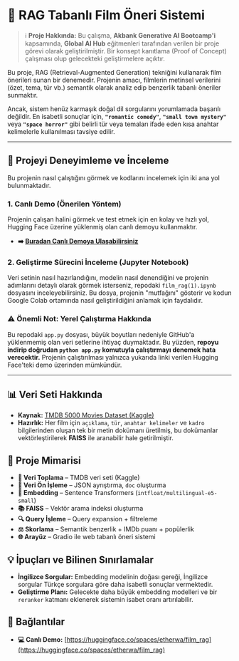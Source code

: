 # 🎥 RAG Tabanlı Film Öneri Sistemi

> ℹ️ **Proje Hakkında:** Bu çalışma, **Akbank Generative AI Bootcamp'i** kapsamında, **Global AI Hub** eğitmenleri tarafından verilen bir proje görevi olarak geliştirilmiştir. Bir konsept kanıtlama (Proof of Concept) çalışması olup gelecekteki geliştirmelere açıktır.

Bu proje, RAG (Retrieval-Augmented Generation) tekniğini kullanarak film önerileri sunan bir denemedir. Projenin amacı, filmlerin metinsel verilerini (özet, tema, tür vb.) semantik olarak analiz edip benzerlik tabanlı öneriler sunmaktır.

Ancak, sistem henüz karmaşık doğal dil sorgularını yorumlamada başarılı değildir. En isabetli sonuçlar için, **`"romantic comedy"`**, **`"small town mystery"`** veya **`"space horror"`** gibi belirli tür veya temaları ifade eden kısa anahtar kelimelerle kullanılması tavsiye edilir.

---

## 🚀 Projeyi Deneyimleme ve İnceleme

Bu projenin nasıl çalıştığını görmek ve kodlarını incelemek için iki ana yol bulunmaktadır.

### 1. Canlı Demo (Önerilen Yöntem)
Projenin çalışan halini görmek ve test etmek için en kolay ve hızlı yol, Hugging Face üzerine yüklenmiş olan canlı demoyu kullanmaktır.

- **➡️ [Buradan Canlı Demoya Ulaşabilirsiniz](https://huggingface.co/spaces/etherwa/film_rag)**

### 2. Geliştirme Sürecini İnceleme (Jupyter Notebook)
Veri setinin nasıl hazırlandığını, modelin nasıl denendiğini ve projenin adımlarını detaylı olarak görmek isterseniz, repodaki `film_rag(1).ipynb` dosyasını inceleyebilirsiniz. Bu dosya, projenin "mutfağını" gösterir ve kodun Google Colab ortamında nasıl geliştirildiğini anlamak için faydalıdır.

### ⚠️ Önemli Not: Yerel Çalıştırma Hakkında
Bu repodaki `app.py` dosyası, büyük boyutları nedeniyle GitHub'a yüklenmemiş olan veri setlerine ihtiyaç duymaktadır. Bu yüzden, **repoyu indirip doğrudan `python app.py` komutuyla çalıştırmayı denemek hata verecektir.** Projenin çalıştırılması yalnızca yukarıda linki verilen Hugging Face'teki demo üzerinden mümkündür.

---

## 📊 Veri Seti Hakkında

- **Kaynak:** [TMDB 5000 Movies Dataset (Kaggle)](https://www.kaggle.com/datasets/tmdb/tmdb-movie-metadata)
- **Hazırlık:** Her film için `açıklama`, `tür`, `anahtar kelimeler` ve `kadro` bilgilerinden oluşan tek bir metin dokümanı üretilmiş, bu dokümanlar vektörleştirilerek **FAISS** ile aranabilir hale getirilmiştir.


## 🧠 Proje Mimarisi

* **📁 Veri Toplama** – TMDB veri seti (Kaggle)
* **🧹 Veri Ön İşleme** – JSON ayrıştırma, `doc` oluşturma
* **🧠 Embedding** – Sentence Transformers (`intfloat/multilingual-e5-small`)
* **📚 FAISS** – Vektör arama indeksi oluşturma
* **🔍 Query İşleme** – Query expansion + filtreleme
* **⚖️ Skorlama** – Semantik benzerlik + IMDb puanı + popülerlik
* **🌐 Arayüz** – Gradio ile web tabanlı öneri sistemi




## 💡 İpuçları ve Bilinen Sınırlamalar

- **İngilizce Sorgular:** Embedding modelinin doğası gereği, İngilizce sorgular Türkçe sorgulara göre daha isabetli sonuçlar vermektedir.
- **Geliştirme Planı:** Gelecekte daha büyük embedding modelleri ve bir `reranker` katmanı eklenerek sistemin isabet oranı artırılabilir.

## 🔗 Bağlantılar

- **💻 Canlı Demo:** [https://huggingface.co/spaces/etherwa/film_rag](https://huggingface.co/spaces/etherwa/film_rag)

